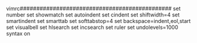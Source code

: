 vimrc##############################################
set number
set showmatch
set autoindent
set cindent
set shiftwidth=4
set smartindent
set smarttab
set softtabstop=4
set backspace=indent,eol,start
set visualbell
set hlsearch
set incsearch
set ruler
set undolevels=1000
syntax on

